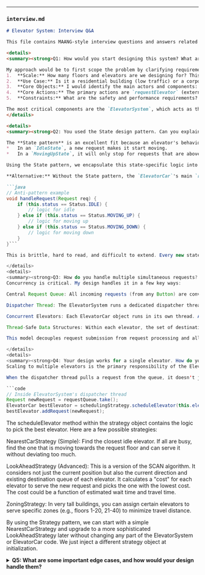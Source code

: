 
---

### `interview.md`

```markdown
# Elevator System: Interview Q&A

This file contains MAANG-style interview questions and answers related to the Elevator System design.

<details>
<summary><strong>Q1: How would you start designing this system? What are the most critical components and requirements you'd clarify first?</strong></summary>

My approach would be to first scope the problem by clarifying requirements. I'd ask:
1.  **Scale:** How many floors and elevators are we designing for? This impacts the choice of scheduling algorithm and data structures.
2.  **Use Case:** Is it a residential building (low traffic) or a corporate skyscraper (high, patterned traffic)? This influences the scheduling strategy.
3.  **Core Objects:** I would identify the main actors and components: `User`, `ElevatorCar`, `ElevatorSystem` (the controller), `Floor`, `Button`, and `Request`.
4.  **Core Actions:** The primary actions are `requestElevator` (external) and `selectFloor` (internal).
5.  **Constraints:** What are the safety and performance requirements? (e.g., max capacity, speed, acceptable wait time).

The most critical components are the `ElevatorSystem`, which acts as the central coordinator, and the `ElevatorCar`, which represents the physical unit. The interaction and state management between these two are the heart of the design.
</details>

<details>
<summary><strong>Q2: You used the State design pattern. Can you explain why it's a good fit and what an alternative would look like?</strong></summary>

The **State pattern** is an excellent fit because an elevator's behavior is fundamentally dependent on its current state. For example:
*   In an `IdleState`, a new request makes it start moving.
*   In a `MovingUpState`, it will only stop for requests that are above it and in the same direction, or for internal requests within its path. It will ignore requests to go down.

Using the State pattern, we encapsulate this state-specific logic into separate classes (`IdleState`, `MovingUpState`, `MovingDownState`). The `ElevatorCar` class simply delegates calls to its current state object. This results in clean, maintainable code that adheres to the Open/Closed Principle—we can add new states (like `MaintenanceState`) without modifying the `ElevatorCar` class.

**Alternative:** Without the State pattern, the `ElevatorCar`'s main `run()` or `handleRequest()` method would become a massive `if/else if/else` or `switch` statement based on an enum like `elevatorStatus`.

```java
// Anti-pattern example
void handleRequest(Request req) {
    if (this.status == Status.IDLE) {
        // logic for idle
    } else if (this.status == Status.MOVING_UP) {
        // logic for moving up
    } else if (this.status == Status.MOVING_DOWN) {
        // logic for moving down
    }
}```

This is brittle, hard to read, and difficult to extend. Every new state requires modifying this central, complex method, increasing the risk of bugs.

</details>
<details>
<summary><strong>Q3: How do you handle multiple simultaneous requests? Describe the concurrency model.</strong></summary>
Concurrency is critical. My design handles it in a few key ways:

Central Request Queue: All incoming requests (from any Button) are converted into Request objects and placed into a single, centralized java.util.concurrent.BlockingQueue within the ElevatorSystem. This queue is inherently thread-safe, managing concurrent writes from multiple button presses without data corruption.

Dispatcher Thread: The ElevatorSystem runs a dedicated dispatcher thread. Its only job is to continuously take() a Request from the blocking queue. This serializes the processing of requests at the system level.

Concurrent Elevators: Each ElevatorCar object runs in its own thread. After the dispatcher assigns a request to an elevator, that elevator processes it independently. For instance, Elevator A can be moving from floor 1 to 5 while Elevator B is moving from 10 to 3.

Thread-Safe Data Structures: Within each elevator, the set of destination floors (destinationFloors in my class diagram) must be a thread-safe collection, like ConcurrentSkipListSet in Java. This allows the dispatcher thread to safely add new destinations while the elevator's own thread is iterating over and removing destinations.

This model decouples request submission from request processing and allows elevators to operate in parallel, which is an accurate reflection of the real world.

</details>
<details>
<summary><strong>Q4: Your design works for a single elevator. How do you scale it to a building with multiple elevators? This is where the scheduling algorithm comes in.</strong></summary>
Scaling to multiple elevators is the primary responsibility of the ElevatorSystem and is why the Strategy Pattern is so valuable.

When the dispatcher thread pulls a request from the queue, it doesn't just blindly assign it. Instead, it invokes the configured SchedulingStrategy:

```code
// Inside ElevatorSystem's dispatcher thread
Request newRequest = requestQueue.take();
ElevatorCar bestElevator = schedulingStrategy.scheduleElevator(this.elevators, newRequest);
bestElevator.addRequest(newRequest);
```


The scheduleElevator method within the strategy object contains the logic to pick the best elevator. Here are a few possible strategies:

NearestCarStrategy (Simple): Find the closest idle elevator. If all are busy, find the one that is moving towards the request floor and can serve it without deviating too much.

LookAheadStrategy (Advanced): This is a version of the SCAN algorithm. It considers not just the current position but also the current direction and existing destination queue of each elevator. It calculates a "cost" for each elevator to serve the new request and picks the one with the lowest cost. The cost could be a function of estimated wait time and travel time.

ZoningStrategy: In very tall buildings, you can assign certain elevators to serve specific zones (e.g., floors 1-20, 21-40) to minimize travel distance.

By using the Strategy pattern, we can start with a simple NearestCarStrategy and upgrade to a more sophisticated LookAheadStrategy later without changing any part of the ElevatorSystem or ElevatorCar code. We just inject a different strategy object at initialization.

</details>
<details>
<summary><strong>Q5: What are some important edge cases, and how would your design handle them?</strong></summary>
Handling edge cases is crucial for a robust system. Here are a few:

Emergency Stop:

An emergencyStop() method would be added to the ElevatorCar.

This would immediately transition the car to an OutOfServiceState.

In this state, the elevator ignores all movement commands until it is reset by a maintenance command. It would also log an alert.

Door Obstruction:

The ElevatorCar would have a door.isObstructed() check.

If the door fails to close after a few retries, the car would enter a MaintenanceState, keep its doors open, and signal an alarm. It would be removed from the pool of available elevators in the ElevatorSystem.

Power Failure:

The system should be connected to a backup power source (UPS).

Upon power loss detection, the ElevatorSystem could issue a special command to all elevators: "Proceed to the nearest/designated floor and open doors." This prevents people from being trapped. The system would then enter a suspended state.

User Presses a button for the current floor:

The logic would simply ignore this request, as the destination is already met. The addRequest method would check if destinationFloor == currentFloor and do nothing.

Elevator is full (Weight sensor):

The ElevatorCar would have a isAtMaxCapacity() method.

If true, the car would not accept any new stops for external pickups (it would still serve its internal destinations). The display might show "Full".

</details>